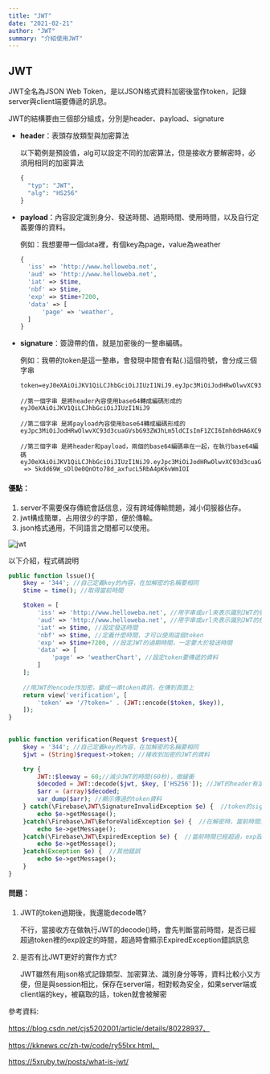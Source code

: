 ```yaml
---
title: "JWT"
date: "2021-02-21"
author: "JWT"
summary: "介紹使用JWT"
---
```


## JWT

JWT全名為JSON Web Token，是以JSON格式資料加密後當作token，記錄server與client端要傳遞的訊息。

JWT的結構要由三個部分組成，分別是header、payload、signature

- **header**：表頭存放類型與加密算法

  以下範例是預設值，alg可以設定不同的加密算法，但是接收方要解密時，必須用相同的加密算法

  ```php
  {
    "typ": "JWT",
    "alg": "HS256"
  }
  ```

- **payload**：內容設定識別身分、發送時間、過期時間、使用時間，以及自行定義要傳的資料。

  例如：我想要帶一個data裡，有個key為page，value為weather

  ```php
  {
    'iss' => 'http://www.helloweba.net', 
    'aud' => 'http://www.helloweba.net', 
    'iat' => $time, 
    'nbf' => $time, 
    'exp' => $time+7200,
    'data' => [ 
        'page' => 'weather',
    ]
  }
  ```

- **signature**：簽證帶的值，就是加密後的一整串編碼。

  例如：我帶的token是這一整串，會發現中間會有點(.)這個符號，會分成三個字串

  ```text
  token=eyJ0eXAiOiJKV1QiLCJhbGciOiJIUzI1NiJ9.eyJpc3MiOiJodHRwOlwvXC93d3cuaGVsbG93ZWJhLm5ldCIsImF1ZCI6Imh0dHA6XC9cL3d3dy5oZWxsb3dlYmEubmV0IiwiaWF0IjoxNjEzODgzMTc3LCJuYmYiOjE2MTM4ODMxNzcsImV4cCI6MTYxMzg5MDM3NywiZGF0YSI6eyJwYWdlIjoid2VhdGhlciJ9fQ.5kdd69W_sDlOe0QnOto78d_axfucL5RbA4pK6vWmIOI
  
  //第一個字串 是將header內容使用base64轉成編碼形成的
  eyJ0eXAiOiJKV1QiLCJhbGciOiJIUzI1NiJ9
      
  //第二個字串 是將payload內容使用base64轉成編碼形成的
  eyJpc3MiOiJodHRwOlwvXC93d3cuaGVsbG93ZWJhLm5ldCIsImF1ZCI6Imh0dHA6XC9cL3d3dy5oZWxsb3dlYmEubmV0IiwiaWF0IjoxNjEzODgzMTc3LCJuYmYiOjE2MTM4ODMxNzcsImV4cCI6MTYxMzg5MDM3NywiZGF0YSI6eyJwYWdlIjoid2VhdGhlciJ9fQ
  
  //第三個字串 是將header和payload，兩個的base64編碼串在一起，在執行base64編碼
  eyJ0eXAiOiJKV1QiLCJhbGciOiJIUzI1NiJ9.eyJpc3MiOiJodHRwOlwvXC93d3cuaGVsbG93ZWJhLm5ldCIsImF1ZCI6Imh0dHA6XC9cL3d3dy5oZWxsb3dlYmEubmV0IiwiaWF0IjoxNjEzODgzMTc3LCJuYmYiOjE2MTM4ODMxNzcsImV4cCI6MTYxMzg5MDM3NywiZGF0YSI6eyJwYWdlIjoid2VhdGhlciJ9fQ
   => 5kdd69W_sDlOe0QnOto78d_axfucL5RbA4pK6vWmIOI
  ```
  
  

#### 優點：

1. server不需要保存傳統會話信息，沒有跨域傳輸問題，減小伺服器佔存。
2. jwt構成簡單，占用很少的字節，便於傳輸。
3. json格式通用，不同語言之間都可以使用。

![jwt](C:\xampp\htdocs\markdown_note\assets\images\jwt.png)

以下介紹，程式碼說明

```php
public function lssue(){
    $key = '344'; //自己定義key的內容，在加解密的名稱要相同
    $time = time(); //取得當前時間

    $token = [
        'iss' => 'http://www.helloweba.net', //用字串或url來表示識別JWT的發送方
        'aud' => 'http://www.helloweba.net', //用字串或url夾表示識別JWT的接收方
        'iat' => $time, //設定發送時間
        'nbf' => $time, //定義什麼時間，才可以使用這個token
        'exp' => $time+7200, //設定JWT的過期時間，一定要大於發送時間
        'data' => [ 
            'page' => 'weatherChart', //設定token要傳遞的資料
        ]
    ];
    
    //用JWT的encode作加密，變成一串token資訊，在傳到頁面上
    return view('verification', [
        'token' => '/?token=' . (JWT::encode($token, $key)),
    ]);
}
      
```

```php
public function verification(Request $request){
    $key = '344'; //自己定義key的內容，在加解密的名稱要相同
    $jwt = (String)$request->token; //接收到加密的JWT的資料

    try {
        JWT::$leeway = 60;//減少JWT的時間(60秒)，做緩衝
		$decoded = JWT::decode($jwt, $key, ['HS256']); //JWT的header有定義哪個加密算法，預設為HS256，這裡用相同的加密算法
		$arr = (array)$decoded;
		var_dump($arr); //顯示傳過的token資料
	} catch(\Firebase\JWT\SignatureInvalidException $e) {  //token的signature有問題，例如：加密算法，設定錯誤
		echo $e->getMessage();
	}catch(\Firebase\JWT\BeforeValidException $e) {  //在解密時，當前時間並沒有大於nbf設定時間
		echo $e->getMessage();
	}catch(\Firebase\JWT\ExpiredException $e) {  //當前時間已經超過，exp設定的時間，token過期了
		echo $e->getMessage();
	}catch(Exception $e) {  //其他錯誤
		echo $e->getMessage();
	}
}
```

#### 問題：

1. JWT的token過期後，我還能decode嗎?

   不行，當接收方在做執行JWT的decode()時，會先判斷當前時間，是否已經超過token裡的exp設定的時間，超過時會顯示ExpiredException錯誤訊息

   

2. 是否有比JWT更好的實作方式?

   JWT雖然有用json格式記錄類型、加密算法、識別身分等等，資料比較小又方便，但是與session相比，保存在server端，相對較為安全，如果server端或client端的key，被竊取的話，token就會被解密

   



參考資料:

https://blog.csdn.net/cjs5202001/article/details/80228937、

https://kknews.cc/zh-tw/code/ry55lxx.html、

https://5xruby.tw/posts/what-is-jwt/



